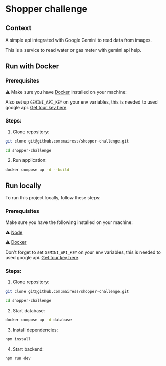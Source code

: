 # Shopper challenge

## Context

A simple api integrated with Google Gemini to read data from images.

This is a service to read water or gas meter with gemini api help.

## Run with Docker

### Prerequisites

⚠️ Make sure you have [Docker](https://www.docker.com/get-started/) installed on your machine:

Also set up `GEMINI_API_KEY` on your env variables, this is needed to used google api. [Get tour key here](https://ai.google.dev/gemini-api/docs/api-key).

### Steps:

1. Clone repository:

```BASH
git clone git@github.com:mairess/shopper-challenge.git

cd shopper-challenge
```

2. Run application:

```BASH
docker compose up -d --build 
```

## Run locally

To run this project locally, follow these steps:

### Prerequisites

Make sure you have the following installed on your machine:

⚠️ [Node](https://nodejs.org/en)

⚠️ [Docker](https://www.docker.com/get-started/)

Don't forget to set `GEMINI_API_KEY` on your env variables, this is needed to used google api. [Get tour key here](https://ai.google.dev/gemini-api/docs/api-key).

### Steps:

1. Clone repository:

```BASH
git clone git@github.com:mairess/shopper-challenge.git

cd shopper-challenge
```

2. Start database:

```BASH
docker compose up -d database
```

3. Install dependencies:

```BASH
npm install
```

4. Start backend:

```BASH
npm run dev
```
